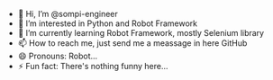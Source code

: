 - 👋 Hi, I’m @sompi-engineer
- 👀 I’m interested in Python and Robot Framework
- 🌱 I’m currently learning Robot Framework, mostly Selenium library
- 📫 How to reach me, just send me a meassage in here GitHub
- 😄 Pronouns: Robot...
- ⚡ Fun fact: There's nothing funny here...

<!---
sompi-engineer/sompi-engineer is a ✨ special ✨ repository because its `README.md` (this file) appears on your GitHub profile.
You can click the Preview link to take a look at your changes.
--->
